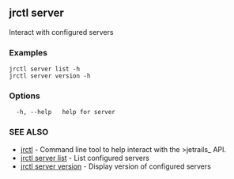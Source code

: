 ## jrctl server

Interact with configured servers

### Examples

```
jrctl server list -h
jrctl server version -h
```

### Options

```
  -h, --help   help for server
```

### SEE ALSO

* [jrctl](jrctl.md)	 - Command line tool to help interact with the >jetrails_ API.
* [jrctl server list](jrctl_server_list.md)	 - List configured servers
* [jrctl server version](jrctl_server_version.md)	 - Display version of configured servers

